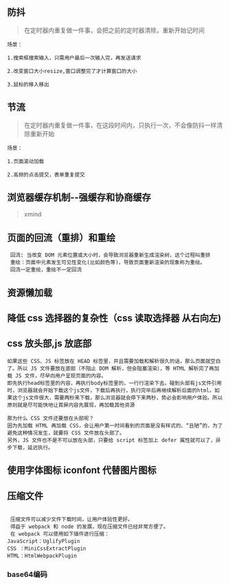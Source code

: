 ## 防抖

> 在定时器内重复做一件事，会把之前的定时器清除，重新开始记时间

```
场景：

1.搜索框搜索输入，只需用户最后一次输入完，再发送请求

2.改变窗口大小resize,窗口调整完了才计算窗口的大小

3.鼠标的移入移出
```

## 节流

> 在定时器内重复做一件事，在这段时间内，只执行一次，不会像防抖一样清除重新开始

```
场景：

1.页面滚动加载

2.高频的点击提交，表单重复提交

```

## 浏览器缓存机制--强缓存和协商缓存

> xmind

## 页面的回流（重排）和重绘

```
 回流: 当改变 DOM 元素位置或大小时，会导致浏览器重新生成渲染树，这个过程叫重排
 重绘：页面中元素发生可见性变化(比如颜色等)，导致页面重新渲染的现象称为重绘。
 回流一定重绘，重绘不一定回流
```

## 资源懒加载

## 降低 css 选择器的复杂性（css 读取选择器 从右向左)

## css 放头部,js 放底部

```
如果这些 CSS、JS 标签放在 HEAD 标签里，并且需要加载和解析很久的话，那么页面就空白了。所以 JS 文件要放在底部（不阻止 DOM 解析，但会阻塞渲染），等 HTML 解析完了再加载 JS 文件，尽早向用户呈现页面的内容。
即先执行head标签里的内容，再执行body标签里的，一行行渲染下去。碰到头部有js文件引用时，浏览器就会开始下载这个js文件，下载后再执行，执行完毕后再继续解析后面的html。如果这个js文件很大，需要两秒来下载，那么浏览器就会停下来两秒，势必会影响用户体验。所以原则就是尽可能快地让首屏内容先展现，再加载其他资源

那为什么 CSS 文件还要放在头部呢？
因为先加载 HTML 再加载 CSS，会让用户第一时间看到的页面是没有样式的、“丑陋”的，为了避免这种情况发生，就要将 CSS 文件放在头部了。
另外，JS 文件也不是不可以放在头部，只要给 script 标签加上 defer 属性就可以了，异步下载，延迟执行。
```

## 使用字体图标 iconfont 代替图片图标

## 压缩文件

```

 压缩文件可以减少文件下载时间，让用户体验性更好。
 得益于 webpack 和 node 的发展，现在压缩文件已经非常方便了。
 在 webpack 可以使用如下插件进行压缩：
JavaScript：UglifyPlugin
CSS ：MiniCssExtractPlugin
HTML：HtmlWebpackPlugin
```


### base64编码
```

```